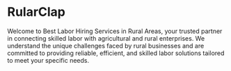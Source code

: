 # RularClap
Welcome to Best Labor Hiring Services in Rural Areas, your trusted partner in connecting skilled labor with agricultural and rural enterprises. We understand the unique challenges faced by rural businesses and are committed to providing reliable, efficient, and skilled labor solutions tailored to meet your specific needs.
